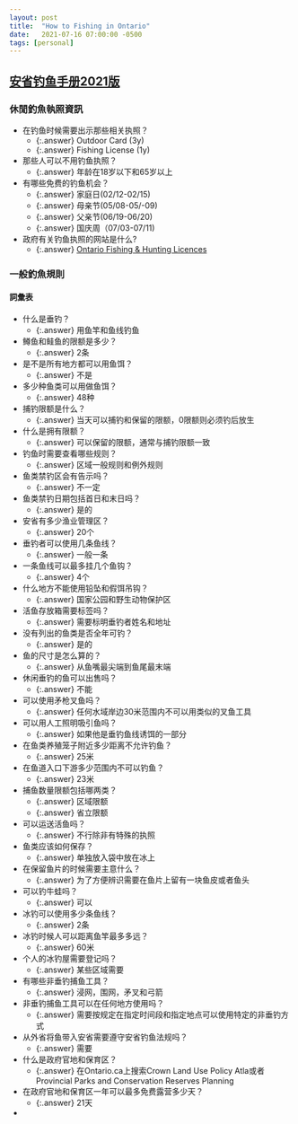 ```yaml
---
layout: post
title:  "How to Fishing in Ontario"
date:   2021-07-16 07:00:00 -0500
tags: [personal]
---
```


## [安省钓鱼手册2021版](https://www.ontario.ca/document/ontario-fishing-regulations-summary-chinese)

### 休閒釣魚執照資訊

- 在钓鱼时候需要出示那些相关执照？
  - {:.answer} Outdoor Card (3y)
  - {:.answer} Fishing License (1y)
- 那些人可以不用钓鱼执照？
  - {:.answer} 年龄在18岁以下和65岁以上
- 有哪些免费的钓鱼机会？
  - {:.answer} 家庭日(02/12-02/15)
  - {:.answer} 母亲节(05/08-05/-09)
  - {:.answer} 父亲节(06/19-06/20)
  - {:.answer} 国庆周（07/03-07/11)
- 政府有关钓鱼执照的网站是什么?
  - {:.answer} [Ontario Fishing & Hunting Licences](https://huntandfishontario.com/)

### 一般釣魚規則

#### 詞彙表

- 什么是垂钓？
  - {:.answer} 用鱼竿和鱼线钓鱼
- 鳟鱼和鲑鱼的限额是多少？
  - {:.answer} 2条
- 是不是所有地方都可以用鱼饵？
  - {:.answer} 不是
- 多少种鱼类可以用做鱼饵？
  - {:.answer} 48种
- 捕钓限额是什么？
  - {:.answer} 当天可以捕钓和保留的限额，0限额则必须钓后放生
- 什么是拥有限额？
  - {:.answer} 可以保留的限额，通常与捕钓限额一致
- 钓鱼时需要查看哪些规则？
  - {:.answer} 区域一般规则和例外规则
- 鱼类禁钓区会有告示吗？
  - {:.answer} 不一定
- 鱼类禁钓日期包括首日和末日吗？
  - {:.answer} 是的
- 安省有多少渔业管理区？
  - {:.answer} 20个
- 垂钓者可以使用几条鱼线？
  - {:.answer} 一般一条
- 一条鱼线可以最多挂几个鱼钩？
  - {:.answer} 4个
- 什么地方不能使用铅坠和假饵吊钩？
  - {:.answer} 国家公园和野生动物保护区
- 活鱼存放箱需要标签吗？
  - {:.answer} 需要标明垂钓者姓名和地址
- 没有列出的鱼类是否全年可钓？
  - {:.answer} 是的
- 鱼的尺寸是怎么算的？
  - {:.answer} 从鱼嘴最尖端到鱼尾最末端
- 休闲垂钓的鱼可以出售吗？
  - {:.answer} 不能
- 可以使用矛枪叉鱼吗？
  - {:.answer} 任何水域岸边30米范围内不可以用类似的叉鱼工具
- 可以用人工照明吸引鱼吗？
  - {:.answer} 如果他是垂钓鱼线诱饵的一部分
- 在鱼类养殖笼子附近多少距离不允许钓鱼？
  - {:.answer} 25米
- 在鱼道入口下游多少范围内不可以钓鱼？
  - {:.answer} 23米
- 捕鱼数量限额包括哪两类？
  - {:.answer} 区域限额
  - {:.answer} 省立限额
- 可以运送活鱼吗？
  - {:.answer} 不行除非有特殊的执照
- 鱼类应该如何保存？
  - {:.answer} 单独放入袋中放在冰上
- 在保留鱼片的时候需要主意什么？
  - {:.answer} 为了方便辨识需要在鱼片上留有一块鱼皮或者鱼头
- 可以钓牛蛙吗？
  - {:.answer} 可以
- 冰钓可以使用多少条鱼线？
  - {:.answer} 2条
- 冰钓时候人可以距离鱼竿最多多远？
  - {:.answer} 60米
- 个人的冰钓屋需要登记吗？
  - {:.answer} 某些区域需要
- 有哪些非垂钓捕鱼工具？
  - {:.answer} 浸网，围网，矛叉和弓箭
- 非垂钓捕鱼工具可以在任何地方使用吗？
  - {:.answer} 需要按规定在指定时间段和指定地点可以使用特定的非垂钓方式
- 从外省将鱼带入安省需要遵守安省钓鱼法规吗？
  - {:.answer} 需要
- 什么是政府官地和保育区？
  - {:.answer} 在Ontario.ca上搜索Crown Land Use Policy Atla或者Provincial Parks and Conservation Reserves Planning
- 在政府官地和保育区一年可以最多免费露营多少天？
  - {:.answer} 21天
- 